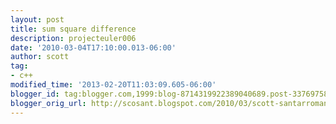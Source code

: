 ```yaml
---
layout: post
title: sum square difference
description: projecteuler006
date: '2010-03-04T17:10:00.013-06:00'
author: scott
tag:
- c++
modified_time: '2013-02-20T11:03:09.605-06:00'
blogger_id: tag:blogger.com,1999:blog-8714319922389040689.post-3376975803063799245
blogger_orig_url: http://scosant.blogspot.com/2010/03/scott-santarromana-2010-project-euler.html
---
```


<script src="https://gist.github.com/4317561.js"></script>